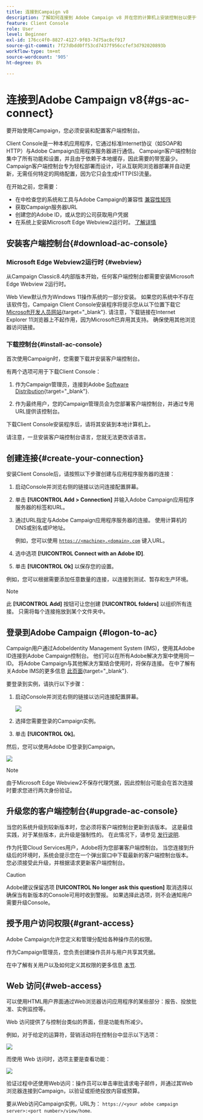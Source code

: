 ```yaml
---
title: 连接到Campaign v8
description: 了解如何连接到 Adobe Campaign v8 并在您的计算机上安装控制台以便于访问。
feature: Client Console
role: User
level: Beginner
exl-id: 176cc4f0-8827-4127-9f03-7d75ac8cf917
source-git-commit: 7f27dbdd0ff53cd7437f956ccfef3d792020893b
workflow-type: tm+mt
source-wordcount: '905'
ht-degree: 8%

---
```


# 连接到Adobe Campaign v8{#gs-ac-connect}

要开始使用Campaign，您必须安装和配置客户端控制台。

Client Console是一种本机应用程序，它通过标准Internet协议（如SOAP和HTTP）与Adobe Campaign应用程序服务器进行通信。 Campaign客户端控制台集中了所有功能和设置，并且由于依赖于本地缓存，因此需要的带宽最少。 Campaign客户端控制台专为轻松部署而设计，可从互联网浏览器部署并自动更新，无需任何特定的网络配置，因为它只会生成HTTP(S)流量。

在开始之前，您需要：

* 在中检查您的系统和工具与Adobe Campaign的兼容性 [兼容性矩阵](compatibility-matrix.md)
* 获取Campaign服务器URL
* 创建您的Adobe ID，或从您的公司获取用户凭据
* 在系统上安装Microsoft Edge Webview2运行时。 [了解详情](#webview)

## 安装客户端控制台{#download-ac-console}

### Microsoft Edge Webview2运行时 {#webview}

从Campaign Classic8.4内部版本开始，任何客户端控制台都需要安装Microsoft Edge Webview 2运行时。

Web View默认作为Windows 11操作系统的一部分安装。 如果您的系统中不存在该软件包，Campaign Client Console安装程序将提示您从以下位置下载它 [Microsoft开发人员网站](http://www.adobe.com/go/acc-ms-webview2-runtime-download_cn){target="_blank"}. 请注意，下载链接在Internet Explorer 11浏览器上不起作用，因为Microsoft已弃用其支持。 确保使用其他浏览器访问链接。

### 下载控制台{#install-ac-console}

首次使用Campaign时，您需要下载并安装客户端控制台。

有两个选项可用于下载Client Console：

1. 作为Campaign管理员，连接到Adobe [Software Distribution](https://experience.adobe.com/#/downloads/content/software-distribution/cn/campaign.html){target="_blank"}.

1. 作为最终用户，您的Campaign管理员会为您部署客户端控制台，并通过专用URL提供该控制台。

下载Client Console安装程序后，请将其安装到本地计算机上。

请注意，一旦安装客户端控制台语言，您就无法更改该语言。

## 创建连接{#create-your-connection}

安装Client Console后，请按照以下步骤创建与应用程序服务器的连接：

1. 启动Console并浏览右侧的链接以访问连接配置屏幕。

1. 单击 **[!UICONTROL Add > Connection]** 并输入Adobe Campaign应用程序服务器的标签和URL。

1. 通过URL指定与Adobe Campaign应用程序服务器的连接。 使用计算机的DNS或别名或IP地址。

   例如，您可以使用 [`https://<machine>.<domain>.com`](https://myserver.adobe.com) 键入URL。

1. 选中选项 **[!UICONTROL Connect with an Adobe ID]**.

1. 单击 **[!UICONTROL Ok]** 以保存您的设置。

例如，您可以根据需要添加任意数量的连接，以连接到测试、暂存和生产环境。

>[!NOTE]
>
>此 **[!UICONTROL Add]** 按钮可让您创建 **[!UICONTROL folders]** 以组织所有连接。 只需将每个连接拖放到某个文件夹中。

## 登录到Adobe Campaign {#logon-to-ac}

Campaign用户通过AdobeIdentity Management System (IMS)，使用其Adobe ID连接到Adobe Campaign控制台。 他们可以在所有Adobe解决方案中使用同一ID。 将Adobe Campaign与其他解决方案结合使用时，将保存连接。 在中了解有关Adobe IMS的更多信息 [此页面](https://helpx.adobe.com/enterprise/using/identity.html){target="_blank"}.

要登录到实例，请执行以下步骤：

1. 启动Console并浏览右侧的链接以访问连接配置屏幕。

   ![](assets/connectToCampaign.png)

1. 选择您需要登录的Campaign实例。

1. 单击 **[!UICONTROL Ok]**。

然后，您可以使用Adobe ID登录到Campaign。

![](assets/adobeID.png)

>[!NOTE]
>
>由于Microsoft Edge Webview2不保存代理凭据，因此控制台可能会在首次连接时要求您进行两次身份验证。

## 升级您的客户端控制台{#upgrade-ac-console}

当您的系统升级到较新版本时，您必须将客户端控制台更新到该版本。 这是最佳实践，对于某些版本，此升级是强制性的。 在此情况下，请参见 [发行说明](release-notes.md).

作为托管Cloud Services用户，Adobe将为您部署客户端控制台。 当您连接到升级后的环境时，系统会提示您在一个弹出窗口中下载最新的客户端控制台版本。 您必须接受此升级，并根据请求更新客户端控制台。

>[!CAUTION]
>
>Adobe建议保留选项 **[!UICONTROL No longer ask this question]** 取消选择以确保当有新版本的Console可用时收到警报。 如果选择此选项，则不会通知用户需要升级Console。


## 授予用户访问权限{#grant-access}

Adobe Campaign允许您定义和管理分配给各种操作员的权限。

作为Campaign管理员，您负责创建操作员并与用户共享其凭据。

在中了解有关用户以及如何定义其权限的更多信息 [本节](gs-permissions.md).


## Web 访问{#web-access}

可以使用HTML用户界面通过Web浏览器访问应用程序的某些部分：报告、投放批准、实例监控等。

Web 访问提供了与控制台类似的界面，但是功能有所减少。

例如，对于给定的运算符，营销活动将在控制台中显示以下选项：

![](assets/campaign-from-console.png)

而使用 Web 访问时，选项主要是查看功能：

![](assets/campaign-from-web.png)

验证过程中还使用Web访问：操作员可以单击审批请求电子邮件，并通过其Web浏览器连接到Campaign，以验证或拒绝投放内容或预算。

要从Web访问Campaign实例，URL为：  `https://<your adobe campaign server>:<port number>/view/home`.
